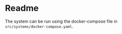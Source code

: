 # Readme

The system can be run using the docker-compose file in `src/systems/docker-compose.yaml`.
